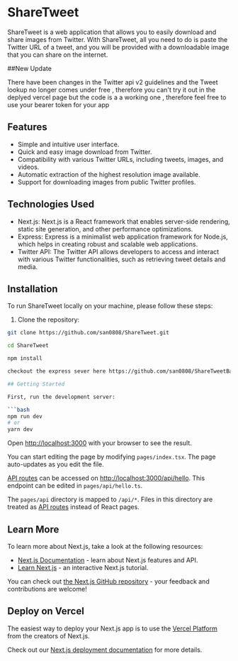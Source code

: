 # ShareTweet

ShareTweet is a web application that allows you to easily download and share images from Twitter. With ShareTweet, all you need to do is paste the Twitter URL of a tweet, and you will be provided with a downloadable image that you can share on the internet.

##New Update

There have been changes in the Twitter api v2 guidelines and the Tweet lookup no longer comes under free , therefore you can't try it out in the deplyed vercel page
but the code is a a working one , therefore feel free to use your bearer token for your app

## Features

- Simple and intuitive user interface.
- Quick and easy image download from Twitter.
- Compatibility with various Twitter URLs, including tweets, images, and videos.
- Automatic extraction of the highest resolution image available.
- Support for downloading images from public Twitter profiles.

## Technologies Used

- Next.js: Next.js is a React framework that enables server-side rendering, static site generation, and other performance optimizations.
- Express: Express is a minimalist web application framework for Node.js, which helps in creating robust and scalable web applications.
- Twitter API: The Twitter API allows developers to access and interact with various Twitter functionalities, such as retrieving tweet details and media.

## Installation

To run ShareTweet locally on your machine, please follow these steps:

1. Clone the repository:

```bash
git clone https://github.com/san0808/ShareTweet.git

cd ShareTweet

npm install

checkout the express sever here https://github.com/san0808/ShareTweetBackend

## Getting Started

First, run the development server:

```bash
npm run dev
# or
yarn dev
```

Open [http://localhost:3000](http://localhost:3000) with your browser to see the result.

You can start editing the page by modifying `pages/index.tsx`. The page auto-updates as you edit the file.

[API routes](https://nextjs.org/docs/api-routes/introduction) can be accessed on [http://localhost:3000/api/hello](http://localhost:3000/api/hello). This endpoint can be edited in `pages/api/hello.ts`.

The `pages/api` directory is mapped to `/api/*`. Files in this directory are treated as [API routes](https://nextjs.org/docs/api-routes/introduction) instead of React pages.

## Learn More

To learn more about Next.js, take a look at the following resources:

- [Next.js Documentation](https://nextjs.org/docs) - learn about Next.js features and API.
- [Learn Next.js](https://nextjs.org/learn) - an interactive Next.js tutorial.

You can check out [the Next.js GitHub repository](https://github.com/vercel/next.js/) - your feedback and contributions are welcome!

## Deploy on Vercel

The easiest way to deploy your Next.js app is to use the [Vercel Platform](https://vercel.com/new?utm_medium=default-template&filter=next.js&utm_source=create-next-app&utm_campaign=create-next-app-readme) from the creators of Next.js.

Check out our [Next.js deployment documentation](https://nextjs.org/docs/deployment) for more details.
